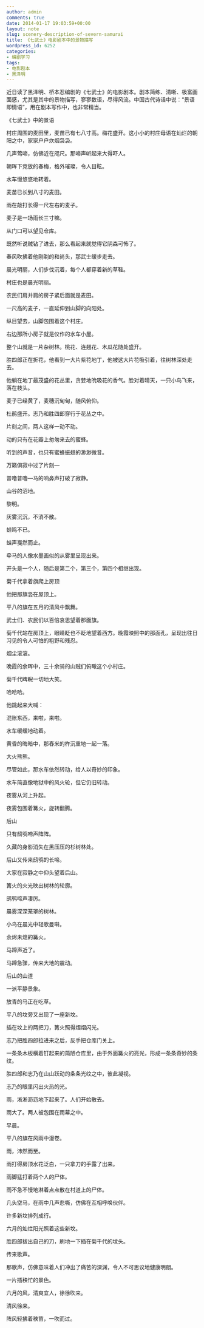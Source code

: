 ```yaml
---
author: admin
comments: true
date: 2014-01-17 19:03:59+00:00
layout: note
slug: scenery-description-of-severn-samurai
title: 《七武士》电影剧本中的景物描写
wordpress_id: 6252
categories:
- 编剧学习
tags:
- 电影剧本
- 黑泽明
---
```


近日读了黑泽明、桥本忍编剧的《七武士》的电影剧本。剧本简练、清晰、极富画面感，尤其是其中的景物描写，寥寥数语，尽得风流。中国古代诗话中说：“景语即情语”，用在剧本写作中，也非常精当。

《七武士》中的景语

村庄周围的麦田里，麦苗已有七八寸高。梅花盛开。这小小的村庄母语在灿烂的朝阳之中，家家户户炊烟袅袅。

几声莺啼，仿佛近在咫尺。那啼声听起来大得吓人。

朝晖下竞放的春梅，格外璀璨，令人目眩。

水车慢悠悠地转着。

麦苗已长到八寸的麦田。

雨在敲打长得一尺左右的麦子。

麦子是一场雨长三寸嘛。

从门口可以望见仓库。

既然听说贼钻了进去，那么看起来就觉得它阴森可怖了。

春风吹拂着他刚剃的和尚头，那武士缓步走去。

晨光明丽，人们步伐沉着，每个人都穿着新的草鞋。

村庄也是晨光明丽。

农民们肩并肩的房子紧后面就是麦田。

一尺高的麦子，一直延伸到山脚的向阳处。

纵目望去，山脚包围着这个村庄。

右边那所小房子就是仪作的水车小屋。

整个山就是一片杂树林。桃花、连翘花、木瓜花随处盛开。

胜四郎正在折花，他看到一大片紫花地丁，他被这大片花吸引着，往树林深处走去。

他躺在地丁最茂盛的花丛里，贪婪地吮吸花的香气。脸对着晴天，一只小鸟飞来，落在枝头。

麦子已经黄了，麦穗沉甸甸，随风俯仰。

杜鹃盛开。志乃和胜四郎穿行于花丛之中。

片刻之间，两人这样一动不动。

动的只有在花瓣上匆匆来去的蜜蜂。

听到的声音，也只有蜜蜂振翅的渺渺微音。

万籁俱寂中过了片刻—

普噜普噜—马的响鼻声打破了寂静。

山谷的沼地。

黎明。

灰雾沉沉，不消不散。

蛙鸣不已。

蛙声戛然而止。

牵马的人像水墨画似的从雾里呈现出来。

开头是一个人，随后是第二个，第三个，第四个相继出现。

菊千代拿着旗爬上房顶

他把那旗竖在屋顶上。

平八的旗在五月的清风中飘舞。

武士们、农民们以百倍哀思望着那面旗。

菊千代站在房顶上，眼睛眨也不眨地望着西方。晚霞映照中的那面孔，呈现出往日习见的令人可怕的粗野和残忍。

烟尘滚滚。

晚霞的余晖中，三十余骑的山贼们俯瞰这个小村庄。

菊千代睥睨一切地大笑。

哈哈哈。

他跳起来大喊：

混账东西，来啦，来啦。

水车缓缓地动着。

黄昏的晦暗中，那舂米的杵沉重地一起一落。

大火熊熊。

尽管如此，那水车依然转动，给人以奇妙的印象。

水车简直像地狱中的风火轮，但它仍旧转动。

夜雾从河上升起。

夜雾包围着篝火，旋转翻腾。

后山

只有鸱鸮啼声阵阵。

久藏的身影消失在黑压压的杉树林处。

后山又传来鸱鸮的长啼。

大家在寂静之中仰头望着后山。

篝火的火光映出树林的轮廓。

鸱鸮啼声凄厉。

晨雾深深笼罩的树林。

小鸟在晨光中轻歌曼啭。

余烬未熄的篝火。

马蹄声近了。

马蹄急骤，传来大地的震动。

后山的山道

一派平静景象。

放青的马正在吃草。

平八的坟旁又出现了一座新坟。

插在坟上的两把刀，篝火照得熠熠闪光。

志乃把胜四郎拉进来之后，反手把仓库门关上。

一条条木板横着钉起来的简陋仓库里，由于外面篝火的亮光，形成一条条奇妙的条纹。

胜四郎和志乃在山山跃动的条条光纹之中，彼此凝视。

志乃的眼里闪出火热的光。

雨，淅淅沥沥地下起来了。人们开始散去。

雨大了。两人被包围在雨幕之中。

早晨。

平八的旗在风雨中漫卷。

雨，沛然而至。

雨打得房顶水花泛白，一只拿刀的手露了出来。

雨脚猛打着两个人的尸体。

雨不急不慢地淋着点点散在村道上的尸体。

几头空马，在雨中几声悲嘶，仿佛在互相呼唤伙伴。

许多新坟排列成行。

六月的灿烂阳光照着这些新坟。

胜四郎拔出自己的刀，刷地一下插在菊千代的坟头。

传来歌声。

那歌声，仿佛意味着人们冲出了痛苦的深渊，令人不可思议地健康明朗。

一片插秧忙的景色。

六月的风，清爽宜人，徐徐吹来。

清风徐来。

阵风轻拂着秧苗，一吹而过。
